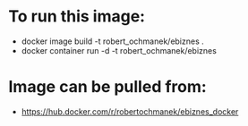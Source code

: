 # To run this image:
- docker image build -t robert_ochmanek/ebiznes .
- docker container run -d -t robert_ochmanek/ebiznes

# Image can be pulled from:
- https://hub.docker.com/r/robertochmanek/ebiznes_docker
